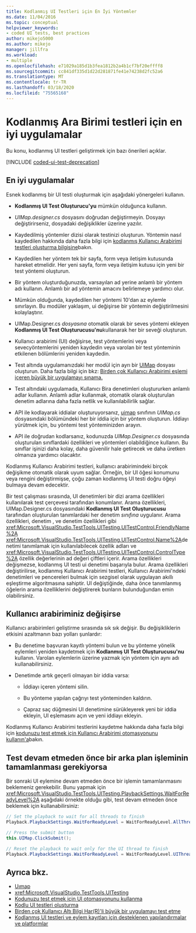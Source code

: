 ```yaml
---
title: Kodlanmış UI Testleri için En İyi Yöntemler
ms.date: 11/04/2016
ms.topic: conceptual
helpviewer_keywords:
- coded UI tests, best practices
author: mikejo5000
ms.author: mikejo
manager: jillfra
ms.workload:
- multiple
ms.openlocfilehash: e71029a185d1b3fea1812b2a4b1cf7bf20effff8
ms.sourcegitcommit: cc841df335d1d22d281871fe41e74238d2fc52a6
ms.translationtype: MT
ms.contentlocale: tr-TR
ms.lasthandoff: 03/18/2020
ms.locfileid: "75565168"
---
```

# <a name="best-practices-for-coded-ui-tests"></a>Kodlanmış Ara Birimi testleri için en iyi uygulamalar

Bu konu, kodlanmış UI testleri geliştirmek için bazı önerileri açıklar.

[!INCLUDE [coded-ui-test-deprecation](includes/coded-ui-test-deprecation.md)]

## <a name="best-practices"></a>En iyi uygulamalar

Esnek kodlanmış bir UI testi oluşturmak için aşağıdaki yönergeleri kullanın.

- **Kodlanmış UI Test Oluşturucu'yu** mümkün olduğunca kullanın.

- *UIMap.designer.cs* dosyasını doğrudan değiştirmeyin. Dosyayı değiştirirseniz, dosyadaki değişiklikler üzerine yazılır.

- Kaydedilmiş yöntemler dizisi olarak testinizi oluşturun. Yöntemin nasıl kaydedilen hakkında daha fazla bilgi için [kodlanmış Kullanıcı Arabirimi testleri oluşturma bilgisine](../test/use-ui-automation-to-test-your-code.md)bakın.

- Kaydedilen her yöntem tek bir sayfa, form veya iletişim kutusunda hareket etmelidir. Her yeni sayfa, form veya iletişim kutusu için yeni bir test yöntemi oluşturun.

- Bir yöntem oluşturduğunuzda, varsayılan ad yerine anlamlı bir yöntem adı kullanın. Anlamlı bir ad yöntemin amacını belirlemeye yardımcı olur.

- Mümkün olduğunda, kaydedilen her yöntemi 10'dan az eylemle sınırlayın. Bu modüler yaklaşım, ui değişirse bir yöntemin değiştirilmesini kolaylaştırır.

- UIMap.Designer.cs *dosyasına* otomatik olarak bir seves yöntemi ekleyen **Kodlanmış UI Test Oluşturucusu'nu**kullanarak her bir seveği oluşturun.

- Kullanıcı arabirimi (UI) değişirse, test yöntemlerini veya sevecyöntemlerini yeniden kaydedin veya varolan bir test yönteminin etkilenen bölümlerini yeniden kaydedin.

- Test altında uygulamanızdaki her modül için ayrı bir [UIMap](/previous-versions/dd580454(v=vs.140)) dosyası oluşturun. Daha fazla bilgi için bkz: [Birden çok Kullanıcı Arabirimi eşlemi içeren büyük bir uygulamayı sınama.](../test/testing-a-large-application-with-multiple-ui-maps.md)

- Test altındaki uygulamada, Kullanıcı Bira denetimleri oluştururken anlamlı adlar kullanın. Anlamlı adlar kullanmak, otomatik olarak oluşturulan denetim adlarına daha fazla netlik ve kullanılabilirlik sağlar.

- API ile kodlayarak iddialar oluşturuyorsanız, [uimap](/previous-versions/dd580454(v=vs.140)) sınıfının *UIMap.cs* dosyasındaki bölümündeki her bir iddia için bir yöntem oluşturun. İddiayı yürütmek için, bu yöntemi test yönteminizden arayın.

- API ile doğrudan kodlarsanız, kodunuzda *UIMap.Designer.cs* dosyasında oluşturulan sınıflardaki özellikleri ve yöntemleri olabildiğince kullanın. Bu sınıflar işinizi daha kolay, daha güvenilir hale getirecek ve daha üretken olmanıza yardımcı olacaktır.

Kodlanmış Kullanıcı Arabirimi testleri, kullanıcı arabirimindeki birçok değişikme otomatik olarak uyum sağlar. Örneğin, bir UI öğesi konumunu veya rengini değiştirmişse, çoğu zaman kodlanmış UI testi doğru öğeyi bulmaya devam edecektir.

Bir test çalışması sırasında, UI denetimleri bir dizi arama özellikleri kullanılarak test çerçevesi tarafından konumlanır. Arama özellikleri, UIMap.Designer.cs dosyasındaki **Kodlanmış UI Test Oluşturucusu** tarafından oluşturulan tanımlardaki her denetim *sınıfına* uygulanır. Arama özellikleri, denetim , ve denetim özellikleri gibi <xref:Microsoft.VisualStudio.TestTools.UITesting.UITestControl.FriendlyName%2A> <xref:Microsoft.VisualStudio.TestTools.UITesting.UITestControl.Name%2A>denetimi tanımlamak için kullanılabilecek özellik adları ve <xref:Microsoft.VisualStudio.TestTools.UITesting.UITestControl.ControlType%2A> özellik değerlerinin ad değeri çiftleri içerir. Arama özellikleri değişmezse, kodlanmış UI testi ui denetimi başarıyla bulur. Arama özellikleri değiştirilirse, kodlanmış Kullanıcı Arabirimi testleri, Kullanıcı Arabirimi'ndeki denetimleri ve pencereleri bulmak için sezgisel olarak uygulayan akıllı eşleştirme algoritmasına sahiptir. UI değiştiğinde, daha önce tanımlanmış öğelerin arama özelliklerini değiştirerek bunların bulunduğundan emin olabilirsiniz.

## <a name="if-your-user-interface-changes"></a>Kullanıcı arabiriminiz değişirse

Kullanıcı arabirimleri geliştirme sırasında sık sık değişir. Bu değişikliklerin etkisini azaltmanın bazı yolları şunlardır:

- Bu denetime başvuran kayıtlı yöntemi bulun ve bu yönteme yönelik eylemleri yeniden kaydetmek için **Kodlanmış UI Test Oluşturucusu'nu** kullanın. Varolan eylemlerin üzerine yazmak için yöntem için aynı adı kullanabilirsiniz.

- Denetimde artık geçerli olmayan bir iddia varsa:

  - İddiayı içeren yöntemi silin.

  - Bu yönteme yapılan çağrıyı test yönteminden kaldırın.

  - Çapraz saç düğmesini UI denetimine sürükleyerek yeni bir iddia ekleyin, UI eşlemasını açın ve yeni iddiayı ekleyin.

Kodlanmış Kullanıcı Arabirimi testlerini kaydetme hakkında daha fazla bilgi için [kodunuzu test etmek için Kullanıcı Arabirimi otomasyonunu kullanın'a](../test/use-ui-automation-to-test-your-code.md)bakın.

## <a name="if-a-background-process-needs-to-complete-before-the-test-can-continue"></a>Test devam etmeden önce bir arka plan işleminin tamamlanması gerekiyorsa

Bir sonraki UI eylemine devam etmeden önce bir işlemin tamamlanmasını beklemeniz gerekebilir. Bunu yapmak için <xref:Microsoft.VisualStudio.TestTools.UITesting.PlaybackSettings.WaitForReadyLevel%2A> aşağıdaki örnekte olduğu gibi, test devam etmeden önce beklemek için kullanabilirsiniz:

```csharp
// Set the playback to wait for all threads to finish
Playback.PlaybackSettings.WaitForReadyLevel = WaitForReadyLevel.AllThreads;

// Press the submit button
this.UIMap.ClickSubmit();

// Reset the playback to wait only for the UI thread to finish
Playback.PlaybackSettings.WaitForReadyLevel = WaitForReadyLevel.UIThreadOnly;
```

## <a name="see-also"></a>Ayrıca bkz.

- [Uımap](/previous-versions/dd580454(v=vs.140))
- <xref:Microsoft.VisualStudio.TestTools.UITesting>
- [Kodunuzu test etmek için UI otomasyonunu kullanma](../test/use-ui-automation-to-test-your-code.md)
- [Kodlu UI testleri oluşturma](../test/use-ui-automation-to-test-your-code.md)
- [Birden çok Kullanıcı Altı Bilgi Har(R)'li büyük bir uygulamayı test etme](../test/testing-a-large-application-with-multiple-ui-maps.md)
- [Kodlanmış UI testleri ve eylem kayıtları için desteklenen yapılandırmalar ve platformlar](../test/supported-configurations-and-platforms-for-coded-ui-tests-and-action-recordings.md)

